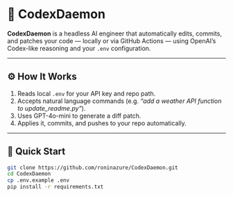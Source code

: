 # 🧠 CodexDaemon

**CodexDaemon** is a headless AI engineer that automatically edits, commits, and patches your code — locally or via GitHub Actions — using OpenAI’s Codex-like reasoning and your `.env` configuration.

---

## ⚙️ How It Works
1. Reads local `.env` for your API key and repo path.  
2. Accepts natural language commands (e.g. *“add a weather API function to update_readme.py”*).  
3. Uses GPT-4o-mini to generate a diff patch.  
4. Applies it, commits, and pushes to your repo automatically.  

---

## 🚀 Quick Start

```bash
git clone https://github.com/roninazure/CodexDaemon.git
cd CodexDaemon
cp .env.example .env
pip install -r requirements.txt
